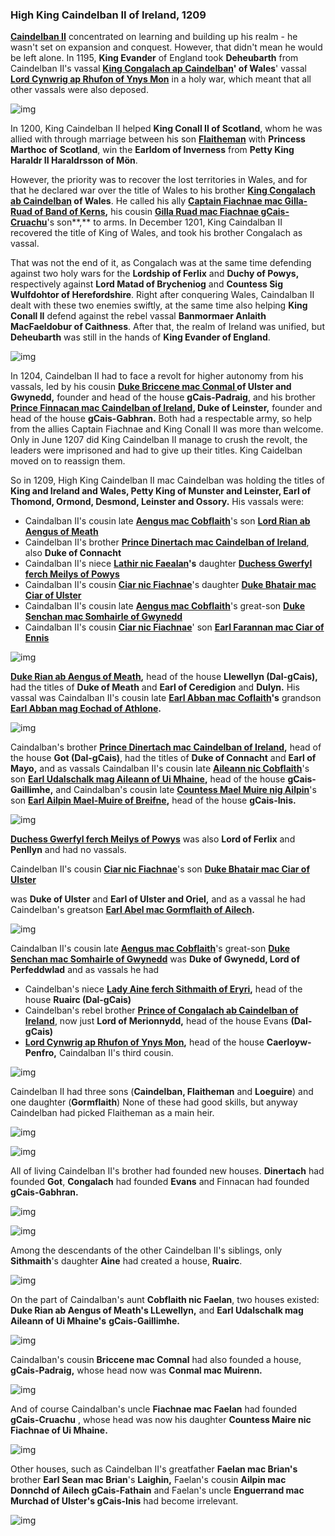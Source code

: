 ### High King Caindelban II of Ireland, 1209

**[Caindelban II](../p/caindalban_ii_mac_caindelban_1147.md)** concentrated on learning and building up his realm - he wasn't set on expansion and conquest. However, that didn't mean he would be left alone. In 1195, **King Evander** of England took **Deheubarth** from Caindelban II's vassal **[King Congalach ap Caindelban](../p/ciar_nic_fiachnae_1148.md)' of Wales**' vassal **[Lord Cynwrig ap Rhufon of Ynys Mon](../p/cynwrig_ap_rhufon_1157.md)** in a holy war, which meant that all other vassals were also deposed.

![img](12-King-Caidelban-II-1209/map1.jpg)

In 1200, King Caindelban II helped **King Conall II of Scotland**, whom he was allied with through marriage between his son **[Flaitheman](../p/finnacan_mac_caindelban_1161.md)** with **Princess Marthoc of Scotland**, win the **Earldom of Inverness** from **Petty King Haraldr II Haraldrsson of Mön**.

However, the priority was to recover the lost territories in Wales, and for that he declared war over the title of Wales to his brother **[King Congalach ab Caindelban](../p/ciar_nic_fiachnae_1148.md) of Wales**. He called his ally **[Captain Fiachnae mac Gilla-Ruad of Band of Kerns](../p/farannan_mac_ciar_1179.md),** his cousin **[Gilla Ruad mac Fiachnae gCais-Cruachu](../p/gilla-ruad_mac_conchenn_1182.md)**'s son**,** to arms. In December 1201, King Caindalban II recovered the title of King of Wales, and took his brother Congalach as vassal.

That was not the end of it, as Congalach was at the same time defending against two holy wars for the **Lordship of Ferlix** and **Duchy of Powys,** respectively against **Lord Matad of Brycheniog** and **Countess Sig Wulfdohtor of Herefordshire**. Right after conquering Wales, Caindalban II dealt with these two enemies swiftly, at the same time also helping **King Conall II** defend against the rebel vassal **Banmormaer Anlaith MacFaeldobur of Caithness**. After that, the realm of Ireland was unified, but **Deheubarth** was still in the hands of **King Evander of England**.

![img](12-King-Caidelban-II-1209/map2.jpg)

In 1204, Caindelban II had to face a revolt for higher autonomy from his vassals, led by his cousin **[Duke Briccene mac Conmal ](../p/briccene_mac_conmal_1158.md)of Ulster and Gwynedd,** founder and head of the house **gCais-Padraig**, and his brother **[Prince Finnacan mac Caindelban of Ireland](../p/fiachnae_mac_gilla-ruad_1167.md), Duke of Leinster,** founder and head of the house **gCais-Gabhran.** Both had a respectable army, so help from the allies Captain Fiachnae and King Conall II was more than welcome. Only in June 1207 did King Caindelban II manage to crush the revolt, the leaders were imprisoned and had to give up their titles. King Caidelban moved on to reassign them.

So in 1209, High King Caindelban II mac Caindelban was holding the titles of **King and Ireland and Wales, Petty King of Munster and Leinster, Earl of Thomond, Ormond, Desmond, Leinster and Ossory.** His vassals were:

- Caindalban II's cousin late **[Aengus mac Cobflaith](../p/aengus_ii_mac_finneacht_1177.md)**'s son **[Lord Rian ab Aengus of Meath](../p/marriage_bhatair_muirenn.md)**
- Caindelban II's brother **[Prince Dinertach mac Caindelban of Ireland](../p/dinertach_mac_caindelban_1141.md)**, also **Duke of Connacht**
- Caindalban II's niece **[Lathir nic Faealan](../p/gwerfyl_ferch_meilys_1180.md)'s** daughter **[Duchess Gwerfyl ferch Meilys of Powys](../p/gormlaith_nic_dunlaith_1214.md)**
- Caindalban II's cousin **[Ciar nic Fiachnae](../p/canannan_mac_fiachnae_1219.md)**'s daughter **[Duke Bhatair mac Ciar of Ulster](../p/bhatair_mac_ciar_1167.md)**
- Caindalban II's cousin late **[Aengus mac Cobflaith](../p/aengus_ii_mac_finneacht_1177.md)**'s great-son **[Duke Senchan mac Somhairle of Gwynedd](../p/marriage_senchan_sorcha.md)**
- Caindalban II's cousin **[Ciar nic Fiachnae](../p/canannan_mac_fiachnae_1219.md)**' son **[Earl Farannan mac Ciar of Ennis](../p/failenn_nic_gormflaith_1193.md)**

![img](12-King-Caidelban-II-1209/map3.jpg)

**[Duke Rian ab Aengus of Meath](../p/marriage_bhatair_muirenn.md),** head of the house **Llewellyn (Dal-gCais),** had the titles of **Duke of Meath** and **Earl of Ceredigion** and **Dulyn.** His vassal was Caindalban II's cousin late **[Earl Abban mac Coflaith](../p/abban_mac_cobflaith_1132.md)'s** grandson **[Earl Abban mag Eochad of Athlone](../p/abban_mag_eochad_1181.md).**

![img](12-King-Caidelban-II-1209/map4.jpg)

Caindalban's brother **[Prince Dinertach mac Caindelban of Ireland](../p/dinertach_mac_caindelban_1141.md),** head of the house **Got (Dal-gCais)**, had the titles of **Duke of Connacht** and **Earl of Mayo,** and as vassals Caindalban II's cousin late **[Aileann nic Cobflaith](../p/aileann_nic_cobflaith_1128.md)**'s son **[Earl Udalschalk mag Aileann of Ui Mhaine](../p/sion_ab_augustin_1224.md),** head of the house **gCais-Gaillimhe,** and Caindalban's cousin late **[Countess Mael Muire nig Ailpin](../p/mael-muire_nig_ailpin.md)**'s son **[Earl Ailpin Mael-Muire of Breifne](../p/ailpin_mac_mael-muire_1158.md),** head of the house **gCais-Inis.**

![img](12-King-Caidelban-II-1209/map5.jpg)

**[Duchess Gwerfyl ferch Meilys of Powys](../p/gormlaith_nic_dunlaith_1214.md)** was also **Lord of Ferlix** and **Penllyn** and had no vassals.

Caindelban II's cousin **[Ciar nic Fiachnae](../p/canannan_mac_fiachnae_1219.md)**'s son **[Duke Bhatair mac Ciar of Ulster](../p/bhatair_mac_ciar_1167.md)**

was **Duke of Ulster** and **Earl of Ulster and Oriel,** and as a vassal he had Caindelban's greatson **[Earl Abel mac Gormflaith of Ailech](../p/abel_mac_gormflaith_1190.md).**

![img](12-King-Caidelban-II-1209/map6.jpg)

Caindalban II's cousin late **[Aengus mac Cobflaith](../p/aengus_ii_mac_finneacht_1177.md)**'s great-son **[Duke Senchan mac Somhairle of Gwynedd](../p/marriage_senchan_sorcha.md)** was **Duke of Gwynedd, Lord of Perfeddwlad** and as vassals he had 

- Caindelban's niece **[Lady Aine ferch Sithmaith of Eryri](../p/aine_ferch_sithmaith_1169.md),** head of the house **Ruairc (Dal-gCais)**
- Caindelban's rebel brother **[Prince of Congalach ab Caindelban of Ireland](../p/ciar_nic_fiachnae_1148.md)**, now just **Lord of Merionnydd,** head of the house Evans **(Dal-gCais)**
- **[Lord Cynwrig ap Rhufon of Ynys Mon](../p/cynwrig_ap_rhufon_1157.md),** head of the house **Caerloyw-Penfro,** Caindalban II's third cousin.

![img](12-King-Caidelban-II-1209/map7.jpg)

Caindelban II had three sons (**Caindelban, Flaitheman** and **Loeguire**) and one daughter (**Gormflaith**) None of these had good skills, but anyway Caindelban had picked Flaitheman as a main heir.

![img](12-King-Caidelban-II-1209/din1.jpg)

![img](12-King-Caidelban-II-1209/sons1.jpg)

All of living Caindelban II's brother had founded new houses. **Dinertach** had founded **Got**, **Congalach** had founded **Evans** and Finnacan had founded **gCais-Gabhran.**

![img](12-King-Caidelban-II-1209/din2.jpg)

![img](12-King-Caidelban-II-1209/din3.jpg)

Among the descendants of the other Caindelban II's siblings, only **Sithmaith**'s daughter **Aine** had created a house, **Ruairc**.

![img](12-King-Caidelban-II-1209/din4.jpg)

On the part of Caindalban's aunt **Cobflaith nic Faelan**, two houses existed: **Duke Rian ab Aengus of Meath's LLewellyn,** and **Earl Udalschalk mag Aileann of Ui Mhaine's** **gCais-Gaillimhe.**

![img](12-King-Caidelban-II-1209/din5.jpg)

Caindalban's cousin **Briccene mac Comnal** had also founded a house, **gCais-Padraig,** whose head now was **Conmal mac Muirenn.** 

![img](12-King-Caidelban-II-1209/din6.jpg)

And of course Caindalban's uncle **Fiachnae mac Faelan** had founded **gCais-Cruachu** , whose head was now his daughter **Countess Maire nic Fiachnae of Ui Mhaine.**

![img](12-King-Caidelban-II-1209/din7.jpg)

Other houses, such as Caindelban II's greatfather **Faelan mac Brian's** brother **Earl Sean mac Brian**'s **Laighin,** Faelan's cousin **Ailpin mac Donnchd of Ailech gCais-Fathain** and Faelan's uncle **Enguerrand mac Murchad of Ulster's gCais-Inis** had become irrelevant.

![img](12-King-Caidelban-II-1209/din8.jpg)

